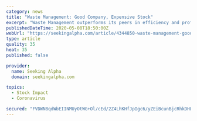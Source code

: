 ```yaml
---
category: news
title: "Waste Management: Good Company, Expensive Stock"
excerpt: "Waste Management outperforms its peers in efficiency and profitability. Management has a history of returning value to shareholders through meaningful buybacks"
publishedDateTime: 2020-05-08T18:50:00Z
webUrl: "https://seekingalpha.com/article/4344850-waste-management-good-company-expensive-stock"
type: article
quality: 35
heat: 35
published: false

provider:
  name: Seeking Alpha
  domain: seekingalpha.com

topics:
  - Stock Impact
  - Coronavirus

secured: "FVDWN8qdWbEIINMUyOtWG+Ol/cEd/2Z4LhKHfJpIgc6/yZEiBcunBjcRhkDHLP6882Nsjre/8kQfht2ZHHG3NlIO2lUzvQqevCufXh7jPennxODgrm5TSKUO/M2zB0rOmDOmHeo8LA6zZSG0KuHxYkLTId11MRbNNgVolAzd1f2xlBdtVJDeCptInKduO7EpEh41mDpMFQbs40wf7JUTkH4PQCDJ3kePN+9wFHwKH2tqTttolKco6Ni8TJS82nLLBlRjMe6mXDU2xuu/aowwb4f2JR6I8x/rwy56o4TQYTu3VM42urGxGjRd03qLDrsQbn1TJQIDyrJVzIh8+dr0rvc3s/jugXmxbItLL/dOGYyBuu+AzDZlnTL588jPbkqwkFNSSXlFA2IXcs4qamV3ZqV+WASnslwnvjEeddDOkpBCGCpGEiE8j9o8li2ZlwzXUBLrrgDg9rcFSn+1xfZKvB/mRhhLgdfmhcUQOI770t8=;zzi3vgXhPwKGzo+rx+dCbA=="
---
```


